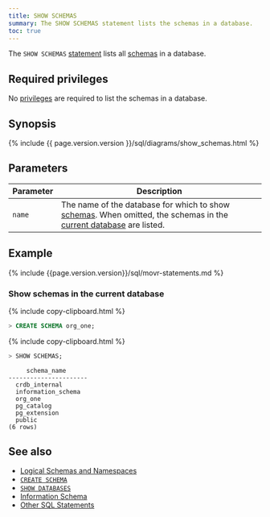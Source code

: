 ```yaml
---
title: SHOW SCHEMAS
summary: The SHOW SCHEMAS statement lists the schemas in a database.
toc: true
---
```


The `SHOW SCHEMAS` [statement](sql-statements.html) lists all [schemas](sql-name-resolution.html#naming-hierarchy) in a database.

## Required privileges

No [privileges](authorization.html#assign-privileges) are required to list the schemas in a database.

## Synopsis

<div>
  {% include {{ page.version.version }}/sql/diagrams/show_schemas.html %}
</div>

## Parameters

Parameter | Description
----------|------------
`name` | The name of the database for which to show [schemas](sql-name-resolution.html#naming-hierarchy). When omitted, the schemas in the [current database](sql-name-resolution.html#current-database) are listed.

## Example

{% include {{page.version.version}}/sql/movr-statements.md %}

### Show schemas in the current database

{% include copy-clipboard.html %}
~~~ sql
> CREATE SCHEMA org_one;
~~~

{% include copy-clipboard.html %}
~~~ sql
> SHOW SCHEMAS;
~~~

~~~
     schema_name
----------------------
  crdb_internal
  information_schema
  org_one
  pg_catalog
  pg_extension
  public
(6 rows)
~~~

## See also

- [Logical Schemas and Namespaces](sql-name-resolution.html)
- [`CREATE SCHEMA`](create-schema.html)
- [`SHOW DATABASES`](show-databases.html)
- [Information Schema](information-schema.html)
- [Other SQL Statements](sql-statements.html)
